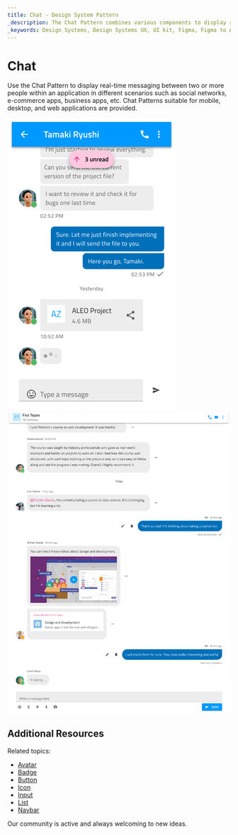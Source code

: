 ```yaml
---
title: Chat - Design System Pattern
_description: The Chat Pattern combines various components to display real-time messaging between two or more people.
_keywords: Design Systems, Design Systems UX, UI kit, Figma, Figma to Angular, Export code from Figma, Figma to HTML, Figma UI kits, Sketch, Ignite UI for Angular, Sketch to Angular, Angular, Angular Design System, Export code from Sketch, Design Kits for Angular, Sketch HTML, Sketch to HTML, Sketch UI kits
---
```


# Chat

Use the Chat Pattern to display real-time messaging between two or more people within an application in different scenarios such as social networks, e-commerce apps, business apps, etc. Chat Patterns suitable for mobile, desktop, and web applications are provided.

<img class="responsive-img" src="../images/chat_mobile_demo.png" srcset="../images/chat_mobile_demo@2x.png 2x" />
<img class="responsive-img" src="../images/chat_desktop_demo.png" srcset="../images/chat_desktop_demo@2x.png 2x" />

## Additional Resources

Related topics:

- [Avatar](../components/avatar.md)
- [Badge](../components/badge.md)
- [Button](../components/button.md)
- [Icon](../components/icon.md)
- [Input](../components/input.md)
- [List](../components/list.md)
- [Navbar](../components/navbar.md)

Our community is active and always welcoming to new ideas.

